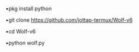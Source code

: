•pkg install python


•git clone https://github.com/jottap-termux/Wolf-v6


•cd Wolf-v6


•python wolf.py
